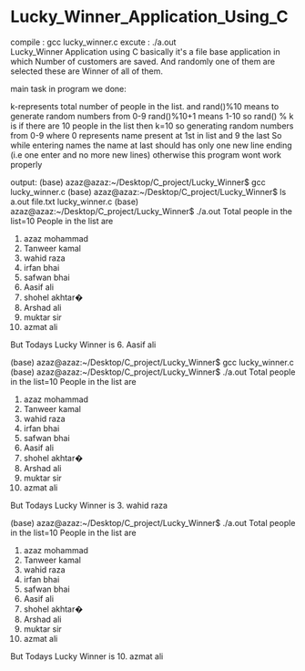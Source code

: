# Lucky_Winner_Application_Using_C
compile : gcc lucky_winner.c 
excute  : ./a.out     
Lucky_Winner Application using C basically it's a file base application in which Number of customers are saved.
And randomly one of them are selected these are Winner of all of them.

main task in program we done:

 k-represents total number of people in the list.
  and rand()%10 means to generate random numbers from 0-9
  rand()%10+1 means 1-10
  so rand() % k is if there are 10 people in the list then k=10
  so generating random numbers from 0-9 where 0 represents name present at 1st in list and 9 the last
  So while entering names the name at last should has only one new line ending (i.e one enter and no more new lines)
  otherwise this program wont work properly
  
  output:
(base) azaz@azaz:~/Desktop/C_project/Lucky_Winner$ gcc lucky_winner.c
(base) azaz@azaz:~/Desktop/C_project/Lucky_Winner$ ls
a.out  file.txt  lucky_winner.c
(base) azaz@azaz:~/Desktop/C_project/Lucky_Winner$ ./a.out
Total people in the list=10
People in the list are
1. azaz mohammad
2. Tanweer kamal
3. wahid raza
4. irfan bhai
5. safwan bhai
6. Aasif ali
7. shohel akhtar�
8. Arshad ali
9. muktar sir
10. azmat ali

But Todays Lucky Winner is
6. Aasif ali

(base) azaz@azaz:~/Desktop/C_project/Lucky_Winner$ gcc lucky_winner.c
(base) azaz@azaz:~/Desktop/C_project/Lucky_Winner$ ./a.out
Total people in the list=10
People in the list are
1. azaz mohammad
2. Tanweer kamal
3. wahid raza
4. irfan bhai
5. safwan bhai
6. Aasif ali
7. shohel akhtar�
8. Arshad ali
9. muktar sir
10. azmat ali

But Todays Lucky Winner is
3. wahid raza

(base) azaz@azaz:~/Desktop/C_project/Lucky_Winner$ ./a.out
Total people in the list=10
People in the list are
1. azaz mohammad
2. Tanweer kamal
3. wahid raza
4. irfan bhai
5. safwan bhai
6. Aasif ali
7. shohel akhtar�
8. Arshad ali
9. muktar sir
10. azmat ali

But Todays Lucky Winner is
10. azmat ali

